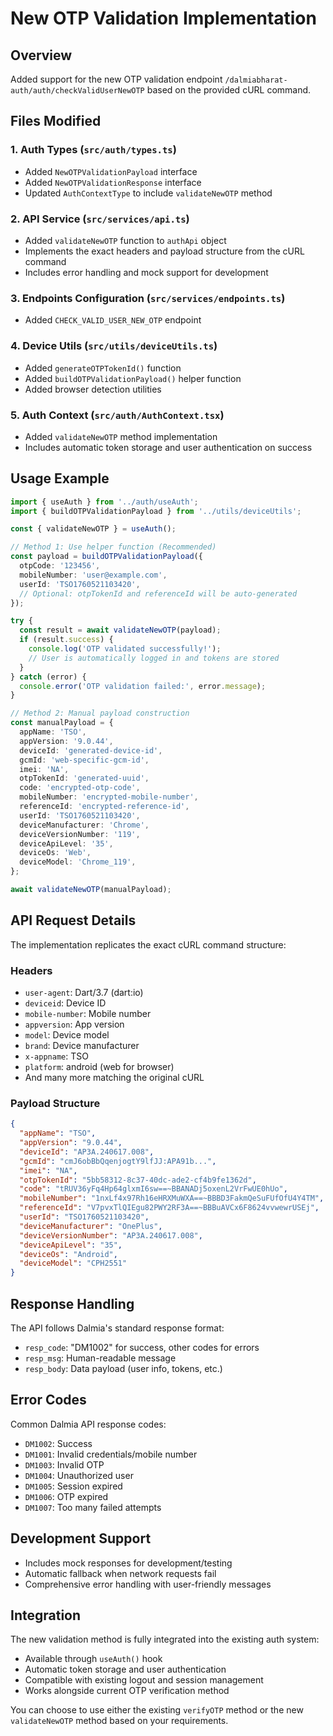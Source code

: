 # New OTP Validation Implementation

## Overview

Added support for the new OTP validation endpoint `/dalmiabharat-auth/auth/checkValidUserNewOTP` based on the provided cURL command.

## Files Modified

### 1. **Auth Types** (`src/auth/types.ts`)

- Added `NewOTPValidationPayload` interface
- Added `NewOTPValidationResponse` interface
- Updated `AuthContextType` to include `validateNewOTP` method

### 2. **API Service** (`src/services/api.ts`)

- Added `validateNewOTP` function to `authApi` object
- Implements the exact headers and payload structure from the cURL command
- Includes error handling and mock support for development

### 3. **Endpoints Configuration** (`src/services/endpoints.ts`)

- Added `CHECK_VALID_USER_NEW_OTP` endpoint

### 4. **Device Utils** (`src/utils/deviceUtils.ts`)

- Added `generateOTPTokenId()` function
- Added `buildOTPValidationPayload()` helper function
- Added browser detection utilities

### 5. **Auth Context** (`src/auth/AuthContext.tsx`)

- Added `validateNewOTP` method implementation
- Includes automatic token storage and user authentication on success

## Usage Example

```typescript
import { useAuth } from '../auth/useAuth';
import { buildOTPValidationPayload } from '../utils/deviceUtils';

const { validateNewOTP } = useAuth();

// Method 1: Use helper function (Recommended)
const payload = buildOTPValidationPayload({
  otpCode: '123456',
  mobileNumber: 'user@example.com',
  userId: 'TSO1760521103420',
  // Optional: otpTokenId and referenceId will be auto-generated
});

try {
  const result = await validateNewOTP(payload);
  if (result.success) {
    console.log('OTP validated successfully!');
    // User is automatically logged in and tokens are stored
  }
} catch (error) {
  console.error('OTP validation failed:', error.message);
}

// Method 2: Manual payload construction
const manualPayload = {
  appName: 'TSO',
  appVersion: '9.0.44',
  deviceId: 'generated-device-id',
  gcmId: 'web-specific-gcm-id',
  imei: 'NA',
  otpTokenId: 'generated-uuid',
  code: 'encrypted-otp-code',
  mobileNumber: 'encrypted-mobile-number',
  referenceId: 'encrypted-reference-id',
  userId: 'TSO1760521103420',
  deviceManufacturer: 'Chrome',
  deviceVersionNumber: '119',
  deviceApiLevel: '35',
  deviceOs: 'Web',
  deviceModel: 'Chrome_119',
};

await validateNewOTP(manualPayload);
```

## API Request Details

The implementation replicates the exact cURL command structure:

### Headers

- `user-agent`: Dart/3.7 (dart:io)
- `deviceid`: Device ID
- `mobile-number`: Mobile number
- `appversion`: App version
- `model`: Device model
- `brand`: Device manufacturer
- `x-appname`: TSO
- `platform`: android (web for browser)
- And many more matching the original cURL

### Payload Structure

```json
{
  "appName": "TSO",
  "appVersion": "9.0.44",
  "deviceId": "AP3A.240617.008",
  "gcmId": "cmJ6obBbQqenjogtY9lfJJ:APA91b...",
  "imei": "NA",
  "otpTokenId": "5bb58312-8c37-40dc-ade2-cf4b9fe1362d",
  "code": "tRUV36yFq4Hp64glxmI6sw==~BBANADj5oxenL2VrFwUE0hUo",
  "mobileNumber": "1nxLf4x97Rh16eHRXMuWXA==~BBBD3FakmQeSuFUfOfU4Y4TM",
  "referenceId": "V7pvxTlQIEgu82PWY2RF3A==~BBBuAVCx6F8624vvwewrUSEj",
  "userId": "TSO1760521103420",
  "deviceManufacturer": "OnePlus",
  "deviceVersionNumber": "AP3A.240617.008",
  "deviceApiLevel": "35",
  "deviceOs": "Android",
  "deviceModel": "CPH2551"
}
```

## Response Handling

The API follows Dalmia's standard response format:

- `resp_code`: "DM1002" for success, other codes for errors
- `resp_msg`: Human-readable message
- `resp_body`: Data payload (user info, tokens, etc.)

## Error Codes

Common Dalmia API response codes:

- `DM1002`: Success
- `DM1001`: Invalid credentials/mobile number
- `DM1003`: Invalid OTP
- `DM1004`: Unauthorized user
- `DM1005`: Session expired
- `DM1006`: OTP expired
- `DM1007`: Too many failed attempts

## Development Support

- Includes mock responses for development/testing
- Automatic fallback when network requests fail
- Comprehensive error handling with user-friendly messages

## Integration

The new validation method is fully integrated into the existing auth system:

- Available through `useAuth()` hook
- Automatic token storage and user authentication
- Compatible with existing logout and session management
- Works alongside current OTP verification method

You can choose to use either the existing `verifyOTP` method or the new `validateNewOTP` method based on your requirements.
